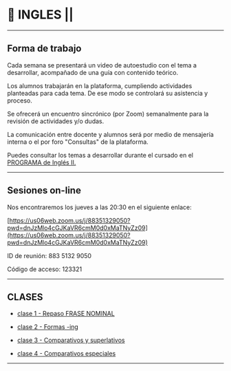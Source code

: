 # :book: INGLES ||

---

## Forma de trabajo

Cada semana se presentará un video de autoestudio con el tema a desarrollar, acompañado de una guía con contenido teórico.

Los alumnos trabajarán en la plataforma, cumpliendo actividades planteadas para cada tema. De ese modo se controlará su asistencia y proceso.

Se ofrecerá un encuentro sincrónico (por Zoom) semanalmente para la revisión de actividades y/o dudas.

La comunicación entre docente y alumnos será por medio de mensajería interna o el por foro "Consultas" de la plataforma.

Puedes consultar los temas a desarrollar durante el cursado en el [PROGRAMA de Inglés II.](http://campus.frsr.utn.edu.ar/moodle/pluginfile.php/67488/mod_label/intro/Programa%20Ingl%C3%A9s%20II.pdf)

---

## Sesiones on-line



Nos encontraremos los jueves a las 20:30 en el siguiente enlace:

[https://us06web.zoom.us/j/88351329050?pwd=dnJzMlo4cGJKaVR6cmM0d0xMaTNyZz09](https://us06web.zoom.us/j/88351329050?pwd=dnJzMlo4cGJKaVR6cmM0d0xMaTNyZz09)

ID de reunión: 883 5132 9050

Código de acceso: 123321

---

## CLASES

- [clase 1 - Repaso FRASE NOMINAL](https://github.com/eugenia1984/UTN-FRSR-Programacion-1year-2semester/tree/main/ingles2/frase_nominal)

- [clase 2 - Formas -ing](https://github.com/eugenia1984/UTN-FRSR-Programacion-1year-2semester/tree/main/ingles2/formas-ing)

- [clase 3 - Comparativos y superlativos](https://github.com/eugenia1984/UTN-FRSR-Programacion-1year-2semester/tree/main/ingles2/comparativos-superlativos)

- [clase 4 - Comparativos especiales](https://github.com/eugenia1984/UTN-FRSR-Programacion-1year-2semester/tree/main/ingles2/comparativos-especiales)

---


